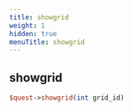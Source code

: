```yaml
---
title: showgrid
weight: 1
hidden: true
menuTitle: showgrid
---
```

## showgrid
```perl
$quest->showgrid(int grid_id)
```